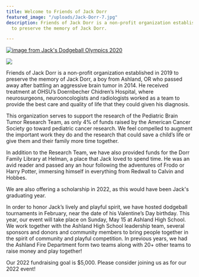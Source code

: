 ```yaml
---
title: Welcome to Friends of Jack Dorr
featured_image: "/uploads/Jack-Dorr-7.jpg"
description: Friends of Jack Dorr is a non-profit organization established in 2019
  to preserve the memory of Jack Dorr.

---
```

<a href="https://friendsofjackdorr.org/post/jack-s-dodgeball-olympics-2020/" class="db grow"><img src="https://friendsofjackdorr.org/uploads/Register%20Now%21%21%21.png" class="img" alt="image from Jack's Dodgeball Olympics 2020"></a>

![](/uploads/Jack-Dorr-2.jpg)

Friends of Jack Dorr is a non-profit organization established in 2019 to preserve the memory of Jack Dorr, a boy from Ashland, OR who passed away after battling an aggressive brain tumor in 2014. He received treatment at OHSU’s Doernbecher Chidren’s Hospital, where neurosurgeons, neurooncologists and radiologists worked as a team to provide the best care and quality of life that they could given his diagnosis.

This organization serves to support the research of the Pediatric Brain Tumor Research Team, as only 4% of funds raised by the American Cancer Society go toward pediatric cancer research. We feel compelled to augment the important work they do and the research that could save a child’s life or give them and their family more time together.

In addition to the Research Team, we have also provided funds for the Dorr Family Library at Helman, a place that Jack loved to spend time. He was an avid reader and passed any an hour following the adventures of Frodo or Harry Potter, immersing himself in everything from Redwall to Calvin and Hobbes.

We are also offering a scholarship in 2022, as this would have been Jack's graduating year. 

In order to honor Jack’s lively and playful spirit, we have hosted dodgeball tournaments in February, near the date of his Valentine’s Day birthday. This year, our event will take place on Sunday, May 15 at Ashland High School. We work together with the Ashland High School leadership team, several sponsors and donors and community members to bring people together in the spirit of community and playful competition. In previous years, we had the Ashland Fire Department form two teams along with 20+ other teams to raise money and play together!

Our 2022 fundraising goal is $5,000. Please consider joining us as for our 2022 event!